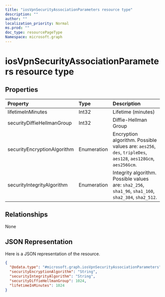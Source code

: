 ```yaml
---
title: "iosVpnSecurityAssociationParameters resource type"
description: ""
author: ""
localization_priority: Normal
ms.prod: ""
doc_type: resourcePageType
Namespace: microsoft.graph
---
```



# iosVpnSecurityAssociationParameters resource type



## Properties
|Property|Type|Description|
|:---|:---|:---|
|lifetimeInMinutes|Int32|Lifetime (minutes)|
|securityDiffieHellmanGroup|Int32|Diffie-Hellman Group|
|securityEncryptionAlgorithm|Enumeration|Encryption algorithm. Possible values are: `aes256`, `des`, `tripleDes`, `aes128`, `aes128Gcm`, `aes256Gcm`.|
|securityIntegrityAlgorithm|Enumeration|Integrity algorithm. Possible values are: `sha2_256`, `sha1_96`, `sha1_160`, `sha2_384`, `sha2_512`.|

## Relationships
None

## JSON Representation
Here is a JSON representation of the resource.
<!-- {
  "blockType": "resource",
  "@odata.type": "microsoft.graph.iosVpnSecurityAssociationParameters"
}
-->
``` json
{
  "@odata.type": "#microsoft.graph.iosVpnSecurityAssociationParameters",
  "securityEncryptionAlgorithm": "String",
  "securityIntegrityAlgorithm": "String",
  "securityDiffieHellmanGroup": 1024,
  "lifetimeInMinutes": 1024
}
```

